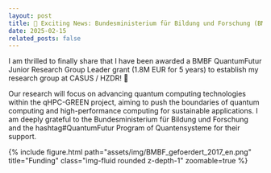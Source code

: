```yaml
---
layout: post
title: 🌟 Exciting News: Bundesministerium für Bildung und Forschung (BMBF) Support to establish my Research Group at the Center for Advanced Systems Understanding (CASUS) at HZDR (Helmholtz-Zentrum Dresden-Rossendorf (HZDR)) 🚀
date: 2025-02-15
related_posts: false
---
```



I am thrilled to finally share that I have been awarded a BMBF QuantumFutur Junior Research Group Leader grant (1.8M EUR for 5 years) to establish my research group at CASUS / HZDR! 🎉

Our research will focus on advancing quantum computing technologies within the qHPC-GREEN project, aiming to push the boundaries of quantum computing and high-performance computing for sustainable applications.
I am deeply grateful to the Bundesministerium für Bildung und Forschung and the hashtag#QuantumFutur Program of Quantensysteme for their support.

{% include figure.html path="assets/img/BMBF_gefoerdert_2017_en.png" title="Funding" class="img-fluid rounded z-depth-1" zoomable=true %}
